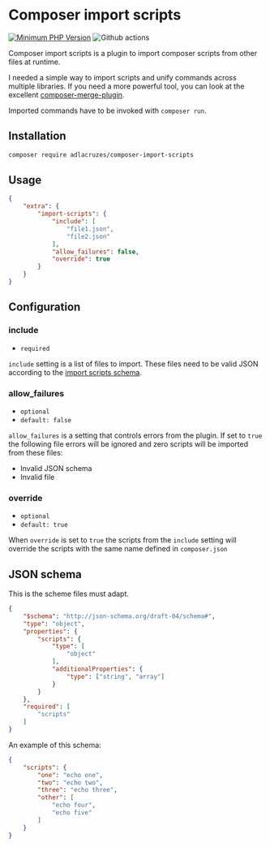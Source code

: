 # Composer import scripts

[![Minimum PHP Version](https://img.shields.io/badge/php-%3E%3D%207.2-8892BF.svg?style=flat-square)](https://php.net/)
![Github actions](https://github.com/adlacruzes/composer-import-scripts/workflows/Continuous%20Integration/badge.svg?branch=main)

Composer import scripts is a plugin to import composer scripts from other files at runtime.

I needed a simple way to import scripts and unify commands across multiple libraries. If you need a more powerful tool, you can look at the excellent [composer-merge-plugin](https://github.com/wikimedia/composer-merge-plugin). 

Imported commands have to be invoked with `composer run`.

## Installation

```sh
composer require adlacruzes/composer-import-scripts
```

## Usage

```json
{
    "extra": {
        "import-scripts": {
            "include": [
                "file1.json",
                "file2.json"
            ],
            "allow_failures": false,
            "override": true
        }
    }
}
```

## Configuration

### include
 - `required`

`include` setting is a list of files to import. These files need to be valid JSON according to the [import scripts schema](#json-schema).

### allow_failures
 - `optional`
 - `default: false`

`allow_failures` is a setting that controls errors from the plugin. If set to `true` the following file errors will be ignored and zero scripts will be imported from these files:
 - Invalid JSON schema
 - Invalid file

### override
 - `optional`
 - `default: true`

When `override` is set to `true` the scripts from the `include` setting will override the scripts with the same name defined in `composer.json` 

## JSON schema

This is the scheme files must adapt.

```json
{
    "$schema": "http://json-schema.org/draft-04/schema#",
    "type": "object",
    "properties": {
        "scripts": {
            "type": [
                "object"
            ],
            "additionalProperties": {
                "type": ["string", "array"]
            }
        }
    },
    "required": [
        "scripts"
    ]
}
```

An example of this schema:

```json
{
    "scripts": {
        "one": "echo one",
        "two": "echo two",
        "three": "echo three",
        "other": [
            "echo four",
            "echo five"
        ]
    }
}
```
